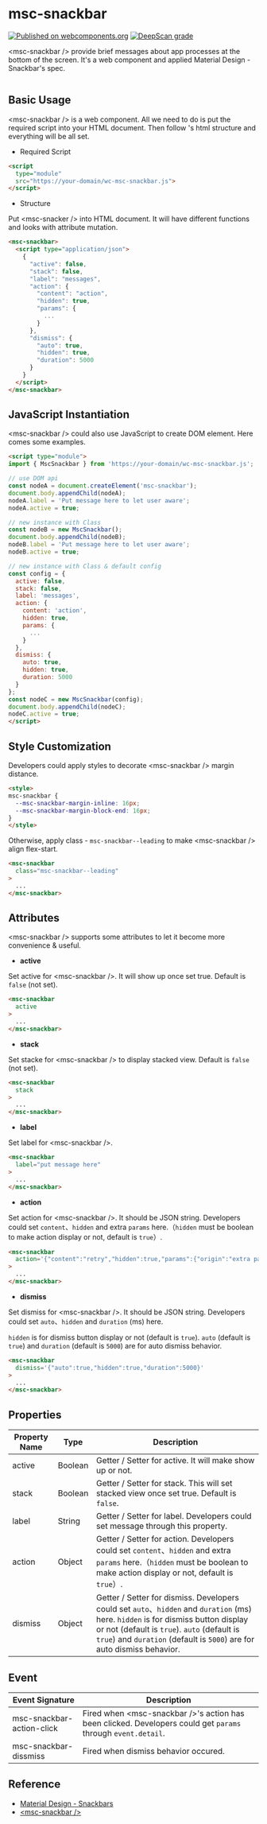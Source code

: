 # msc-snackbar

[![Published on webcomponents.org](https://img.shields.io/badge/webcomponents.org-published-blue.svg)](https://www.webcomponents.org/element/msc-snackbar) [![DeepScan grade](https://deepscan.io/api/teams/16372/projects/22012/branches/644916/badge/grade.svg)](https://deepscan.io/dashboard#view=project&tid=16372&pid=22012&bid=644916)

&lt;msc-snackbar /> provide brief messages about app processes at the bottom of the screen. It's a web component and applied Material Design - Snackbar's spec.

![<msc-zoom />](https://blog.lalacube.com/mei/img/preview/msc-snackbar.png)

## Basic Usage

&lt;msc-snackbar /> is a web component. All we need to do is put the required script into your HTML document. Then follow <msc-snackbar />'s html structure and everything will be all set.

- Required Script

```html
<script
  type="module"
  src="https://your-domain/wc-msc-snackbar.js">        
</script>
```

- Structure

Put &lt;msc-snacker /> into HTML document. It will have different functions and looks with attribute mutation.

```html
<msc-snackbar>
  <script type="application/json">
    {
      "active": false,
      "stack": false,
      "label": "messages",
      "action": {
        "content": "action",
        "hidden": true,
        "params": {
          ...
        }
      },
      "dismiss": {
        "auto": true,
        "hidden": true,
        "duration": 5000
      }
    }
  </script>
</msc-snackbar>
```

## JavaScript Instantiation

&lt;msc-snackbar /> could also use JavaScript to create DOM element. Here comes some examples.

```html
<script type="module">
import { MscSnackbar } from 'https://your-domain/wc-msc-snackbar.js';

// use DOM api
const nodeA = document.createElement('msc-snackbar');
document.body.appendChild(nodeA);
nodeA.label = 'Put message here to let user aware';
nodeA.active = true;

// new instance with Class
const nodeB = new MscSnackbar();
document.body.appendChild(nodeB);
nodeB.label = 'Put message here to let user aware';
nodeB.active = true;

// new instance with Class & default config
const config = {
  active: false,
  stack: false,
  label: 'messages',
  action: {
    content: 'action',
    hidden: true,
    params: {
      ...
    }
  },
  dismiss: {
    auto: true,
    hidden: true,
    duration: 5000
  }
};
const nodeC = new MscSnackbar(config);
document.body.appendChild(nodeC);
nodeC.active = true;
</script>
```

## Style Customization

Developers could apply styles to decorate &lt;msc-snackbar /> margin distance.

```html
<style>
msc-snackbar {
  --msc-snackbar-margin-inline: 16px;
  --msc-snackbar-margin-block-end: 16px;
}
</style>
```

Otherwise, apply class - `msc-snackbar--leading` to make &lt;msc-snackbar /> align flex-start.

```html
<msc-snackbar
  class="msc-snackbar--leading"
>
  ...
</msc-snackbar>
```

## Attributes

&lt;msc-snackbar /> supports some attributes to let it become more convenience & useful.

- **active**

Set active for &lt;msc-snackbar />. It will show up once set true. Default is `false` (not set).

```html
<msc-snackbar
  active
>
  ...
</msc-snackbar>
```

- **stack**

Set stacke for &lt;msc-snackbar /> to display stacked view. Default is `false` (not set).

```html
<msc-snackbar
  stack
>
  ...
</msc-snackbar>
```

- **label**

Set label for &lt;msc-snackbar />.

```html
<msc-snackbar
  label="put message here"
>
  ...
</msc-snackbar>
```

- **action**

Set action for &lt;msc-snackbar />. It should be JSON string. Developers could set `content`、`hidden` and extra `params` here.（`hidden` must be boolean to make action display or not, default is `true`）.

```html
<msc-snackbar
  action='{"content":"retry","hidden":true,"params":{"origin":"extra param you like","id":"extra param you like"}}'
>
  ...
</msc-snackbar>
```

- **dismiss**

Set dismiss for &lt;msc-snackbar />. It should be JSON string. Developers could set `auto`、`hidden` and `duration` (ms) here.

`hidden` is for dismiss button display or not (default is `true`). `auto` (default is `true`) and `duration` (default is `5000`) are for auto dismiss behavior.

```html
<msc-snackbar
  dismiss='{"auto":true,"hidden":true,"duration":5000}'
>
  ...
</msc-snackbar>
```


## Properties

| Property Name | Type | Description |
| ----------- | ----------- | ----------- |
| active | Boolean | 	Getter / Setter for active. It will make <msc-snackbar /> show up or not. |
| stack | Boolean | Getter / Setter for stack. This will set stacked view once set true. Default is `false`. |
| label | String | Getter / Setter for label. Developers could set message through this property. |
| action | Object | Getter / Setter for action. Developers could set `content`、`hidden` and extra `params` here.（`hidden` must be boolean to make action display or not, default is `true`）. |
| dismiss | Object | Getter / Setter for dismiss. Developers could set `auto`、`hidden` and `duration` (ms) here. `hidden` is for dismiss button display or not (default is `true`). `auto` (default is `true`) and `duration` (default is `5000`) are for auto dismiss behavior. |


## Event

| Event Signature | Description |
| ----------- | ----------- |
| msc-snackbar-action-click | Fired when &lt;msc-snackbar />'s action has been clicked. Developers could get `params` through `event.detail`. |
| msc-snackbar-dissmiss | Fired when <msc-snackbar /> dismiss behavior occured. |


## Reference
- [Material Design - Snackbars](https://material.io/components/snackbars)
- [&lt;msc-snackbar />](https://blog.lalacube.com/mei/webComponent_msc-snackbar.html)
